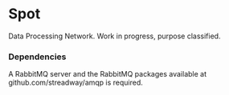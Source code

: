 # Spot
Data Processing Network. Work in progress, purpose classified.
### Dependencies
A RabbitMQ server and the RabbitMQ packages available at github.com/streadway/amqp  is required.
